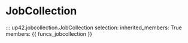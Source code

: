 # JobCollection

::: up42.jobcollection.JobCollection
    selection:
        inherited_members: True
        members: {{ funcs_jobcollection }}
